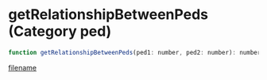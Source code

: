 # getRelationshipBetweenPeds (Category ped)

```js
function getRelationshipBetweenPeds(ped1: number, ped2: number): number
```

[filename](getRelationshipBetweenPeds_m.md ':include')